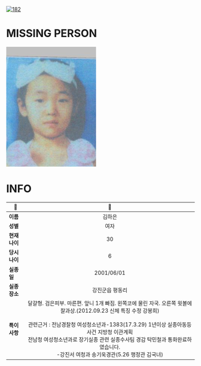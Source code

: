 [![182](https://img.shields.io/badge/%EC%8B%A4%EC%A2%85%EC%8B%A0%EA%B3%A0%EB%8A%94%20%EA%B5%AD%EB%B2%88%EC%97%86%EC%9D%B4-182-blue)](http://safe182.go.kr/index.do)

# MISSING PERSON

<img src="./missing_person.jpg">

# INFO

|🔑|💎|
|--|:--:|
|**이름**|김하은|
|**성별**|여자|
|**현재 나이**|30|
|**당시 나이**|6|
|**실종일**|2001/06/01|
|**실종 장소**|강진군읍 평동리|
|**특이사항**|달걀형. 검은피부. 마른편. 앞니 1개 빠짐. 왼쪽코에 물린 자국. 오른쪽 윗볼에 찰과상.(2012.09.23 신체 특징 수정 강봉희)</br></br>관련근거 : 전남경찰청 여성청소년과-1383(17.3.29) 1년이상 실종아동등 사건 지방청 이관계획</br>전남청 여성청소년과로 장기실종 관련 실종수사팀 경감 탁민철과 통화완료하였습니다.</br>-강진서 여청과 송기욱경관(5.26 행정관 김국녀)|
